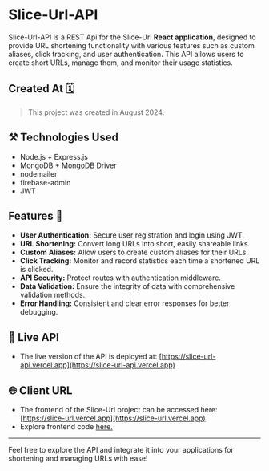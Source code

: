 # Slice-Url-API

Slice-Url-API is a REST Api for the Slice-Url **React application**, designed to provide URL shortening functionality with various features such as custom aliases, click tracking, and user authentication. This API allows users to create short URLs, manage them, and monitor their usage statistics.

## Created At 🗓️

> This project was created in August 2024.

## ⚒️ Technologies Used
- Node.js + Express.js
- MongoDB + MongoDB Driver
- nodemailer
- firebase-admin
- JWT

## Features 🎉

- **User Authentication:** Secure user registration and login using JWT.
- **URL Shortening:** Convert long URLs into short, easily shareable links.
- **Custom Aliases:** Allow users to create custom aliases for their URLs.
- **Click Tracking:** Monitor and record statistics each time a shortened URL is clicked.
- **API Security:** Protect routes with authentication middleware.
- **Data Validation:** Ensure the integrity of data with comprehensive validation methods.
- **Error Handling:** Consistent and clear error responses for better debugging.

## 🚀 Live API

- The live version of the API is deployed at: [https://slice-url-api.vercel.app](https://slice-url-api.vercel.app)

## 🌐 Client URL

- The frontend of the Slice-Url project can be accessed here: [https://slice-url.vercel.app](https://slice-url.vercel.app)
- Explore frontend code <a href="https://github.com/fazle-rabbi-dev/Slice-Url">here.</a>

---

Feel free to explore the API and integrate it into your applications for shortening and managing URLs with ease!